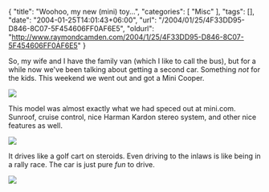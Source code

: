 {
	"title": "Woohoo, my new (mini) toy...",
	"categories": [
		"Misc"
	],
	"tags": [],
	"date": "2004-01-25T14:01:43+06:00",
	"url": "/2004/01/25/4F33DD95-D846-8C07-5F454606FF0AF6E5",
	"oldurl": "http://www.raymondcamden.com/2004/1/25/4F33DD95-D846-8C07-5F454606FF0AF6E5"
}

So, my wife and I have the family van (which I like to call the bus), but for a while now we've been talking about getting a second car. Something <i>not</i> for the kids. This weekend we went out and got a Mini Cooper.

<img src="http://www.camdenfamily.com/morpheus/blog/images/car1.jpg">

This model was almost exactly what we had speced out at mini.com. Sunroof, cruise control, nice Harman Kardon stereo system, and other nice features as well.

<img src="http://www.camdenfamily.com/morpheus/blog/images/car2.jpg">

It drives like a golf cart on steroids. Even driving to the inlaws is like being in a rally race. The car is just pure <i>fun</i> to drive.

<img src="http://www.camdenfamily.com/morpheus/blog/images/car3.jpg">